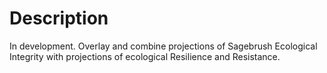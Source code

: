 # Description

In development. Overlay and combine projections of Sagebrush Ecological Integrity with projections of ecological Resilience and Resistance. 
